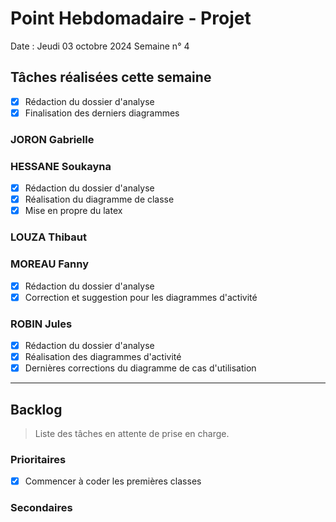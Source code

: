 # Point Hebdomadaire - Projet

Date : Jeudi 03 octobre 2024
Semaine n° 4

## Tâches réalisées cette semaine

- [x] Rédaction du dossier d'analyse
- [x] Finalisation des derniers diagrammes

### JORON Gabrielle


### HESSANE Soukayna
- [x] Rédaction du dossier d'analyse
- [x] Réalisation du diagramme de classe
- [x] Mise en propre du latex
### LOUZA Thibaut

### MOREAU Fanny
- [x] Rédaction du dossier d'analyse
- [x] Correction et suggestion pour les diagrammes d'activité

### ROBIN Jules

- [x] Rédaction du dossier d'analyse
- [x] Réalisation des diagrammes d'activité
- [x] Dernières corrections du diagramme de cas d'utilisation

---

## Backlog

> Liste des tâches en attente de prise en charge.

### Prioritaires

- [x] Commencer à coder les premières classes

### Secondaires
